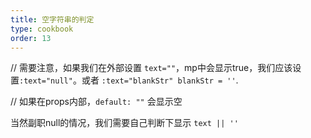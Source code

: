 ```yaml
---
title: 空字符串的判定
type: cookbook
order: 13
---
```


// 需要注意，如果我们在外部设置 `text=""`，mp中会显示true，我们应该设置`:text="null"`。或者 `:text="blankStr" blankStr = ''`.

// 如果在props内部，`default: ""` 会显示空

当然副职null的情况，我们需要自己判断下显示 `text || ''`
